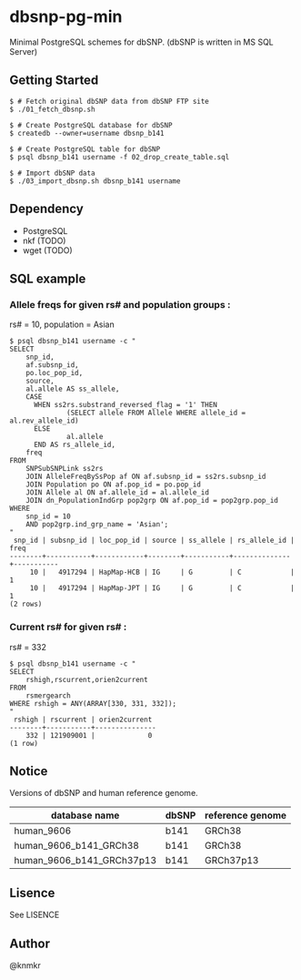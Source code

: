 # dbsnp-pg-min

Minimal PostgreSQL schemes for dbSNP. (dbSNP is written in MS SQL Server)


## Getting Started

    $ # Fetch original dbSNP data from dbSNP FTP site
    $ ./01_fetch_dbsnp.sh

    $ # Create PostgreSQL database for dbSNP
    $ createdb --owner=username dbsnp_b141

    $ # Create PostgreSQL table for dbSNP
    $ psql dbsnp_b141 username -f 02_drop_create_table.sql

    $ # Import dbSNP data
    $ ./03_import_dbsnp.sh dbsnp_b141 username


## Dependency

- PostgreSQL
- nkf (TODO)
- wget (TODO)


## SQL example

### Allele freqs for given rs\# and population groups :

rs# = 10, population = Asian

    $ psql dbsnp_b141 username -c "
    SELECT
        snp_id,
        af.subsnp_id,
        po.loc_pop_id,
        source,
        al.allele AS ss_allele,
        CASE
          WHEN ss2rs.substrand_reversed_flag = '1' THEN
                  (SELECT allele FROM Allele WHERE allele_id = al.rev_allele_id)
          ELSE
                  al.allele
          END AS rs_allele_id,
        freq
    FROM
        SNPSubSNPLink ss2rs
        JOIN AlleleFreqBySsPop af ON af.subsnp_id = ss2rs.subsnp_id
        JOIN Population po ON af.pop_id = po.pop_id
        JOIN Allele al ON af.allele_id = al.allele_id
        JOIN dn_PopulationIndGrp pop2grp ON af.pop_id = pop2grp.pop_id
    WHERE
        snp_id = 10
        AND pop2grp.ind_grp_name = 'Asian';
    "
     snp_id | subsnp_id | loc_pop_id | source | ss_allele | rs_allele_id |   freq
    --------+-----------+------------+--------+-----------+--------------+-----------
         10 |   4917294 | HapMap-HCB | IG     | G         | C            |         1
         10 |   4917294 | HapMap-JPT | IG     | G         | C            |         1
    (2 rows)

### Current rs\# for given rs\# :

rs# = 332

    $ psql dbsnp_b141 username -c "
    SELECT
        rshigh,rscurrent,orien2current
    FROM
        rsmergearch
    WHERE rshigh = ANY(ARRAY[330, 331, 332]);
    "
     rshigh | rscurrent | orien2current
    --------+-----------+---------------
        332 | 121909001 |             0
    (1 row)


## Notice

Versions of dbSNP and human reference genome.

| database name             | dbSNP | reference genome |
|---------------------------|-------|------------------|
| human_9606                | b141  | GRCh38           |
| human_9606_b141_GRCh38    | b141  | GRCh38           |
| human_9606_b141_GRCh37p13 | b141  | GRCh37p13        |


## Lisence

See LISENCE


## Author

@knmkr

